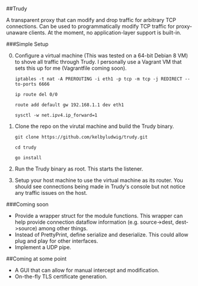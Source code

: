 ##Trudy

A transparent proxy that can modify and drop traffic for arbitrary TCP connections. Can be used to programmatically modify TCP traffic for proxy-unaware clients. At the moment, no application-layer support is built-in.

###Simple Setup

0. Configure a virtual machine (This was tested on a 64-bit Debian 8 VM) to shove all traffic through Trudy. I personally use a Vagrant VM that sets this up for me (Vagrantfile coming soon).

    `iptables -t nat -A PREROUTING -i eth1 -p tcp -m tcp -j REDIRECT --to-ports 6666`
    
    `ip route del 0/0`
    
    `route add default gw 192.168.1.1 dev eth1`
    
    `sysctl -w net.ipv4.ip_forward=1`

1. Clone the repo on the virutal machine and build the Trudy binary.

    `git clone https://github.com/kelbyludwig/trudy.git`
    
    `cd trudy`
    
    `go install`

2. Run the Trudy binary as root. This starts the listener.

3. Setup your host machine to use the virtual machine as its router. You should see connections being made in Trudy's console but not notice any traffic issues on the host.

###Coming soon
* Provide a wrapper struct for the module functions. This wrapper can help provide connection dataflow information (e.g. source->dest, dest->source) among other things.
* Instead of PrettyPrint, define serialize and deserialize. This could allow plug and play for other interfaces.
* Implement a UDP pipe.

##Coming at some point
* A GUI that can allow for manual intercept and modification.
* On-the-fly TLS certificate generation.

